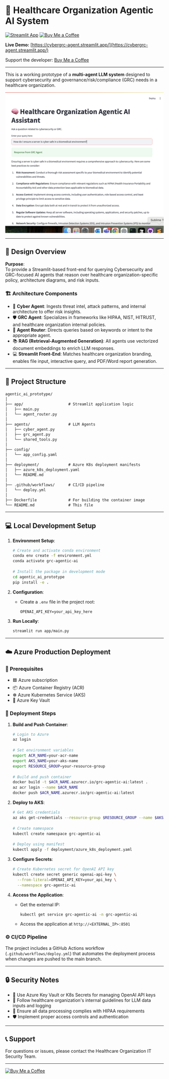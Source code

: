 # 🏥 Healthcare Organization Agentic AI System

[![Streamlit App](https://img.shields.io/badge/🚀%20Launch%20App-cybergrc--agent.streamlit.app-brightgreen?style=for-the-badge)](https://cybergrc-agent.streamlit.app/)
[![Buy Me a Coffee](https://img.shields.io/badge/☕%20Buy%20Me%20a%20Coffee-skidad75-yellow?style=for-the-badge)](https://buymeacoffee.com/skidad75)

**Live Demo:** [https://cybergrc-agent.streamlit.app/](https://cybergrc-agent.streamlit.app/)

Support the developer: [Buy Me a Coffee](https://buymeacoffee.com/skidad75)

---

This is a working prototype of a **multi-agent LLM system** designed to support cybersecurity and governance/risk/compliance (GRC) needs in a healthcare organization.

![Healthcare Organization Agentic AI Interface](static/app_screenshot.png)

---

## 🧠 Design Overview

**Purpose**:  
To provide a Streamlit-based front-end for querying Cybersecurity and GRC-focused AI agents that reason over healthcare organization-specific policy, architecture diagrams, and risk inputs.

### 🏗️ Architecture Components
- 🤖 **Cyber Agent**: Ingests threat intel, attack patterns, and internal architecture to offer risk insights.
- 🛡️ **GRC Agent**: Specializes in frameworks like HIPAA, NIST, HITRUST, and healthcare organization internal policies.
- 🔀 **Agent Router**: Directs queries based on keywords or intent to the appropriate agent.
- 📚 **RAG (Retrieval-Augmented Generation)**: All agents use vectorized document embeddings to enrich LLM responses.
- 💻 **Streamlit Front-End**: Matches healthcare organization branding, enables file input, interactive query, and PDF/Word report generation.

---

## 🚀 Project Structure

```
agentic_ai_prototype/
│
├── app/                    # Streamlit application logic
│   ├── main.py
│   └── agent_router.py
│
├── agents/                 # LLM Agents
│   ├── cyber_agent.py
│   ├── grc_agent.py
│   └── shared_tools.py
│
├── config/
│   └── app_config.yaml
│
├── deployment/             # Azure K8s deployment manifests
│   ├── azure_k8s_deployment.yaml
│   └── README.md
│
├── .github/workflows/      # CI/CD pipeline
│   └── deploy.yml
│
├── Dockerfile              # For building the container image
└── README.md               # This file
```

---

## 💻 Local Development Setup

1. **Environment Setup**:
   ```bash
   # Create and activate conda environment
   conda env create -f environment.yml
   conda activate grc-agentic-ai
   
   # Install the package in development mode
   cd agentic_ai_prototype
   pip install -e .
   ```

2. **Configuration**:
   - Create a `.env` file in the project root:
     ```
     OPENAI_API_KEY=your_api_key_here
     ```

3. **Run Locally**:
   ```bash
   streamlit run app/main.py
   ```

---

## ☁️ Azure Production Deployment

### 📝 Prerequisites
- 🟦 Azure subscription
- 📦 Azure Container Registry (ACR)
- ☸️ Azure Kubernetes Service (AKS)
- 🔑 Azure Key Vault

### 🚢 Deployment Steps

1. **Build and Push Container**:
   ```bash
   # Login to Azure
   az login
   
   # Set environment variables
   export ACR_NAME=your-acr-name
   export AKS_NAME=your-aks-name
   export RESOURCE_GROUP=your-resource-group
   
   # Build and push container
   docker build -t $ACR_NAME.azurecr.io/grc-agentic-ai:latest .
   az acr login --name $ACR_NAME
   docker push $ACR_NAME.azurecr.io/grc-agentic-ai:latest
   ```

2. **Deploy to AKS**:
   ```bash
   # Get AKS credentials
   az aks get-credentials --resource-group $RESOURCE_GROUP --name $AKS_NAME
   
   # Create namespace
   kubectl create namespace grc-agentic-ai
   
   # Deploy using manifest
   kubectl apply -f deployment/azure_k8s_deployment.yaml
   ```

3. **Configure Secrets**:
   ```bash
   # Create Kubernetes secret for OpenAI API key
   kubectl create secret generic openai-api-key \
     --from-literal=OPENAI_API_KEY=your_api_key \
     --namespace grc-agentic-ai
   ```

4. **Access the Application**:
   - Get the external IP:
     ```bash
     kubectl get service grc-agentic-ai -n grc-agentic-ai
     ```
   - Access the application at `http://<EXTERNAL_IP>:8501`

### ⚙️ CI/CD Pipeline
The project includes a GitHub Actions workflow (`.github/workflows/deploy.yml`) that automates the deployment process when changes are pushed to the main branch.

---

## 🔒 Security Notes

- 🔑 Use Azure Key Vault or K8s Secrets for managing OpenAI API keys
- 🏥 Follow healthcare organization's internal guidelines for LLM data inputs and logging
- 📜 Ensure all data processing complies with HIPAA requirements
- 🛡️ Implement proper access controls and authentication

---

## 📞 Support

For questions or issues, please contact the Healthcare Organization IT Security Team.

---

[![Buy Me a Coffee](https://img.shields.io/badge/☕%20Buy%20Me%20a%20Coffee-skidad75-yellow?style=for-the-badge)](https://buymeacoffee.com/skidad75)
